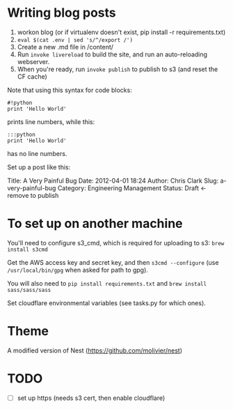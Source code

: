 # Writing blog posts

1. workon blog (or if virtualenv doesn't exist, pip install -r requirements.txt)
2. ``eval $(cat .env | sed 's/^/export /')``
3. Create a new .md file in /content/
4. Run ``invoke livereload`` to build the site, and run an auto-reloading webserver.
5. When you're ready, run ``invoke publish`` to publish to s3 (and reset the CF cache)

Note that using this syntax for code blocks:

    #!python
    print 'Hello World'

prints line numbers, while this:

    :::python
    print 'Hello World'

has no line numbers.

Set up a post like this:

Title: A Very Painful Bug
Date: 2012-04-01 18:24
Author: Chris Clark
Slug: a-very-painful-bug
Category: Engineering Management
Status: Draft <- remove to publish

# To set up on another machine

You'll need to configure s3_cmd, which is required for uploading to
s3: `brew install s3cmd`

Get the AWS access key and secret key, and then ``s3cmd --configure``
(use `/usr/local/bin/gpg` when asked for path to gpg).

You will also need to `pip install requirements.txt` and `brew install
sass/sass/sass`

Set cloudflare environmental variables (see tasks.py for which ones).

# Theme

A modified version of Nest (https://github.com/molivier/nest)

# TODO

- [ ] set up https (needs s3 cert, then enable cloudflare)
